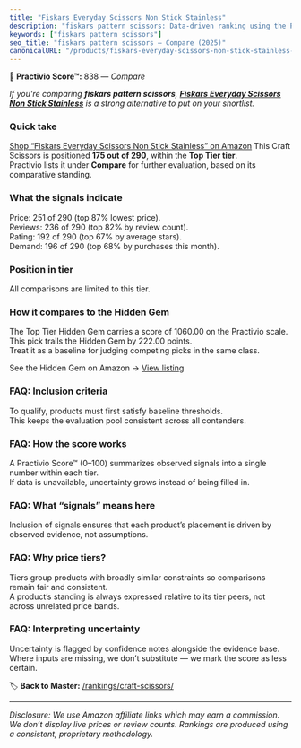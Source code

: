 ```yaml
---
title: "Fiskars Everyday Scissors Non Stick Stainless"
description: "fiskars pattern scissors: Data-driven ranking using the Practivio Score™. Positioned by quality, value, demand, findability, momentum."
keywords: ["fiskars pattern scissors"]
seo_title: "fiskars pattern scissors — Compare (2025)"
canonicalURL: "/products/fiskars-everyday-scissors-non-stick-stainless-B0DPY347CL/"
---
```


**🛒 Practivio Score™:** 838 — _Compare_


*If you're comparing **fiskars pattern scissors**, **[Fiskars Everyday Scissors Non Stick Stainless](https://www.amazon.com/dp/B0DPY347CL?tag=practivio-20)** is a strong alternative to put on your shortlist.*
### Quick take
[Shop “Fiskars Everyday Scissors Non Stick Stainless” on Amazon](https://www.amazon.com/dp/B0DPY347CL?tag=practivio-20)
This Craft Scissors is positioned **175 out of 290**, within the **Top Tier tier**.  
Practivio lists it under **Compare** for further evaluation, based on its comparative standing.

### What the signals indicate
Price: 251 of 290 (top 87% lowest price).  
Reviews: 236 of 290 (top 82% by review count).  
Rating: 192 of 290 (top 67% by average stars).  
Demand: 196 of 290 (top 68% by purchases this month).

### Position in tier
All comparisons are limited to this tier.

### How it compares to the Hidden Gem
The Top Tier Hidden Gem carries a score of 1060.00 on the Practivio scale.  
This pick trails the Hidden Gem by 222.00 points.  
Treat it as a baseline for judging competing picks in the same class.  

See the Hidden Gem on Amazon → [View listing](https://www.amazon.com/dp/B01BRGU8R0?tag=practivio-20)

### FAQ: Inclusion criteria
To qualify, products must first satisfy baseline thresholds.  
This keeps the evaluation pool consistent across all contenders.

### FAQ: How the score works
A Practivio Score™ (0–100) summarizes observed signals into a single number within each tier.  
If data is unavailable, uncertainty grows instead of being filled in.

### FAQ: What “signals” means here
Inclusion of signals ensures that each product’s placement is driven by observed evidence, not assumptions.

### FAQ: Why price tiers?
Tiers group products with broadly similar constraints so comparisons remain fair and consistent.  
A product’s standing is always expressed relative to its tier peers, not across unrelated price bands.

### FAQ: Interpreting uncertainty
Uncertainty is flagged by confidence notes alongside the evidence base.  
Where inputs are missing, we don’t substitute — we mark the score as less certain.

<!-- Missing template for Compare/CompareWithinPriceClass -->


🏷️ **Back to Master:** [/rankings/craft-scissors/](/rankings/craft-scissors/)

---
_Disclosure: We use Amazon affiliate links which may earn a commission. We don’t display live prices or review counts. Rankings are produced using a consistent, proprietary methodology._
